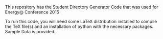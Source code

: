 This repository has the Student Directory Generator Code that was used for Energy@ Conference 2015

To run this code, you will need some LaTeX distribution installed to compile the TeX file(s) and an installation of python with the necessary packages. Sample Data is provided.
